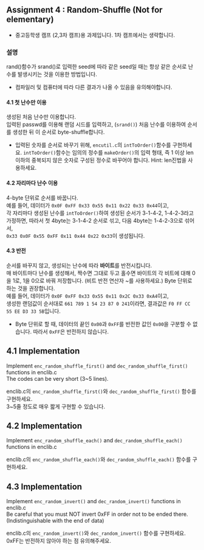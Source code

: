 ## Assignment 4 : Random-Shuffle	(Not for elementary)
+ 중고등학생 캠프 (2,3차 캠프)용 과제입니다. 1차 캠프에서는 생략합니다.  

### 설명
rand()함수가 srand()로 입력한 seed에 따라 같은 seed일 때는 항상 같은 순서로 난수를 발생시키는 것을 이용한 방법입니다.  
+ 컴파일러 및 컴퓨터에 따라 다른 결과가 나올 수 있음을 유의해야합니다.

#### 4.1 첫 난수만 이용
생성된 처음 난수만 이용합니다.  
입력된 passwd를 이용해 랜덤 시드를 입력하고,  (`srand()`)
처음 난수를 이용하여 순서를 생성한 뒤 이 순서로 byte-shuffle합니다.  

+ 입력된 숫자를 순서로 바꾸기 위해, `encutil.c`의 `intToOrder()`함수를 구현하세요.
  `intToOrder()`함수는 임의의 정수를 `makeOrder()`의 입력 형태, 즉 1 이상 len 이하의 중복되지 않은 숫자로 구성된 정수로 바꾸어야 합니다.
   Hint: len진법을 사용하세요.
   
#### 4.2 자리마다 난수 이용
4-byte 단위로 순서를 바꿉니다.  
예를 들어, 데이터가 `0x0F 0xFF 0x33 0x55 0x11 0x22 0x33 0x44`이고,  
각 자리마다 생성된 난수를 `intToOrder()`하여 생성된 순서가 3-1-4-2, 1-4-2-3라고 가정하면, 
따라서 첫 4byte는 3-1-4-2 순서로 섞고, 다음 4byte는 1-4-2-3으로 섞어서,  
`0x33 0x0F 0x55 0xFF 0x11 0x44 0x22 0x33`이 생성됩니다.

#### 4.3 반전
순서를 바꾸지 않고, 생성되는 난수에 따라 **바이트**를 반전시킵니다.  
매 바이트마다 난수를 생성해서, 짝수면 그대로 두고 홀수면 바이트의 각 비트에 대해 0을 1로, 1을 0으로 바꿔 저장합니다. (비트 반전 연산자 ~를 사용하세요.) 
Byte 단위로 하는 것을 권장합니다.  
예를 들어, 데이터가 `0x0F 0xFF 0x33 0x55 0x11 0x2C 0x33 0xA4`이고,  
생성한 랜덤값이 순서대로 `661 789 1 54 23 87 0 241`이라면, 결과값은 `F0 FF CC 55 EE D3 33 5B`입니다.

+ Byte 단위로 할 때, 데이터의 끝인 `0x00`과 `0xFF`를 반전한 값인 `0x00`을 구분할 수 없습니다. 따라서 `0xFF`은 반전하지 않습니다.


## 4.1 Implementation
Implement `enc_random_shuffle_first()` and `dec_random_shuffle_first()` functions in enclib.c  
The codes can be very short (3~5 lines).  

enclib.c의 `enc_random_shuffle_first()`와  `dec_random_shuffle_first()` 함수를 구현하세요.  
3~5줄 정도로 매우 짧게 구현할 수 있습니다.

## 4.2 Implementation
Implement `enc_random_shuffle_each()` and `dec_random_shuffle_each()` functions in enclib.c  

enclib.c의 `enc_random_shuffle_each()`와  `dec_random_shuffle_each()` 함수를 구현하세요.

## 4.3 Implementation
Implement `enc_random_invert()` and `dec_random_invert()` functions in enclib.c  
Be careful that you must NOT invert 0xFF in order not to be ended there. (Indistinguishable with the end of data)  

enclib.c의 `enc_random_invert()`와  `dec_random_invert()` 함수를 구현하세요.  
0xFF는 반전하지 않아야 하는 점 유의해주세요.